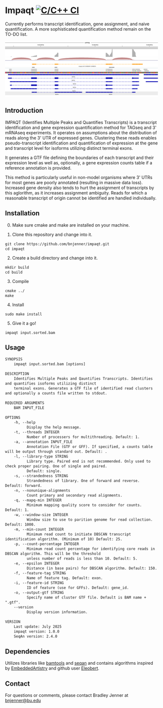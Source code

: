 # Impaqt [![C/C++ CI](https://github.com/bnjenner/impaqt/actions/workflows/c-cpp.yml/badge.svg)](https://github.com/bnjenner/impaqt/actions/workflows/c-cpp.yml)
Currently performs transcript identification, gene assignment, and naive quantification. 
A more sophisticated quantification method remain on the TO-DO list.

![ ](./docs/example.png)

## Introduction

IMPAQT (Identifies Multiple Peaks and Quantifies Transcripts) is a transcript
identification and gene expression quantification method for TAGseq and
3' mRNAseq experiments. It operates on assumptions about the distribution 
of reads along the 3' UTR of expressed genes. Clustering these reads 
enables pseudo-transcript identification and quantification of expression at the 
gene and transcript level for isoforms utilizing distinct terminal exons. 

It generates a GTF file defining the boundaries of each transcript and their 
expression level as well as, optionally, a gene expression counts table 
if a reference annotation is provided. 

This method is particularly useful in non-model organisms where 3' UTRs for 
most genes are poorly annotated (resulting in massive data loss). Increased
gene density also tends to hurt the assignment of transcripts by this 
aglorithm, as it increases assignment ambiguity. Reads for which a reasonable
transcript of origin cannot be identified are handled individually. 

## Installation

0. Make sure cmake and make are installed on your machine.

1. Clone this repository and change into it.
```
git clone https://github.com/bnjenner/impaqt.git
cd impaqt
```

2. Create a build directory and change into it.
```
mkdir build
cd build
```

3. Compile
```
cmake ../
make
```

4. Install
```
sudo make install
```

5. Give it a go! 
```
impaqt input.sorted.bam
```

## Usage
```
SYNOPSIS
    impaqt input.sorted.bam [options]

DESCRIPTION
    Identifies Multiple Peaks and Qauntifies Transcripts. Identifies and quantifies isoforms utilizing distinct
    terminal exons. Generates a GTF file of identified read clusters and optionally a counts file written to stdout.

REQUIRED ARGUMENTS
    BAM INPUT_FILE

OPTIONS
    -h, --help
          Display the help message.
    -t, --threads INTEGER
          Number of processers for multithreading. Default: 1.
    -a, --annotation INPUT_FILE
          Annotation File (GTF or GFF). If specified, a counts table will be output through standard out. Default: .
    -l, --library-type STRING
          Library type. Paired end is not recommended. Only used to check proper pairing. One of single and paired.
          Default: single.
    -s, --strandedness STRING
          Strandedness of library. One of forward and reverse. Default: forward.
    -n, --nonunique-alignments
          Count primary and secondary read alignments.
    -q, --mapq-min INTEGER
          Minimum mapping quality score to consider for counts. Default: 1.
    -w, --window-size INTEGER
          Window size to use to parition genome for read collection. Default: 1000.
    -m, --min-count INTEGER
          Minimum read count to initiate DBSCAN transcript identification algorithm. (Minimum of 10) Default: 25.
    -p, --count-percentage INTEGER
          Minimum read count percentage for identifying core reads in DBSCAN algorithm. This will be the threshold
          unless number of reads is less than 10. Default: 5.
    -e, --epsilon INTEGER
          Distance (in base pairs) for DBSCAN algorithm. Default: 150.
    -f, --feature-tag STRING
          Name of feature tag. Default: exon.
    -i, --feature-id STRING
          ID of feature (use for GFFs). Default: gene_id.
    -o, --output-gtf STRING
          Specify name of cluster GTF file. Default is BAM name + ".gtf".
    --version
          Display version information.

VERSION
    Last update: July 2025
    impaqt version: 1.0.0
    SeqAn version: 2.4.0
```

## Dependencies
Utilizes libraries like [bamtools](https://github.com/pezmaster31/bamtools) and [seqan](https://github.com/seqan/seqan) and contains algorithms inspired by [EmbeddedArtistry](https://github.com/embeddedartistry/embedded-resources/blob/master/examples/cpp/dispatch.cpp) and github user [Eleobert](https://github.com/Eleobert/dbscan/blob/master/dbscan.cpp).

## Contact
For questions or comments, please contact
Bradley Jenner at <bnjenner@bu.edu>


